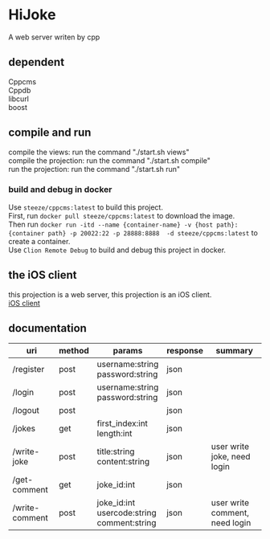 # HiJoke
A web server writen by cpp

## dependent 
Cppcms  
Cppdb  
libcurl  
boost

## compile and run
compile the views: run the command "./start.sh views"  
compile the projection: run the command "./start.sh compile"  
run the projection: run the command "./start.sh run"

### build and debug in docker
Use `steeze/cppcms:latest` to build this project.  
First, run `docker pull steeze/cppcms:latest` to download the image.  
Then run `docker run -itd --name {container-name} -v {host path}:{container path} -p 20022:22 -p 28888:8888  -d steeze/cppcms:latest` to create a container.  
Use `Clion Remote Debug` to build and debug this project in docker.

## the iOS client
this projection is a web server, this projection is an iOS client.  
<a href="https://github.com/karldoenitz/HiJokeIOSClient">iOS client</a>

## documentation
uri            | method |                         params                     | response |            summary             |
---------------|--------|----------------------------------------------------|----------|--------------------------------|
/register      |  post  | username:string<br/>password:string                |   json   |                                |
/login         |  post  | username:string<br/>password:string                |   json   |                                |
/logout        |  post  |                                                    |   json   |                                |
/jokes         |  get   | first_index:int<br/>length:int                     |   json   |                                |
/write-joke    |  post  | title:string<br/>content:string                    |   json   | user write joke, need login    |
/get-comment   |  get   | joke_id:int                                        |   json   |                                |
/write-comment |  post  | joke_id:int<br/>usercode:string<br/>comment:string |   json   | user write comment, need login |

